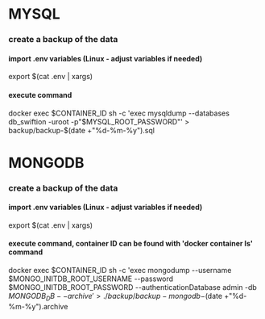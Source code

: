 # MYSQL
### create a backup of the data
#### import .env variables (Linux - adjust variables if needed)
export $(cat .env | xargs)

#### execute command
docker exec $CONTAINER_ID sh -c 'exec mysqldump --databases db_swiftion -uroot -p"$MYSQL_ROOT_PASSWORD"' > backup/backup-$(date +"%d-%m-%y").sql

# MONGODB
### create a backup of the data
#### import .env variables (Linux - adjust variables if needed)
export $(cat .env | xargs)

#### execute command, container ID can be found with 'docker container ls' command
docker exec $CONTAINER_ID sh -c 'exec mongodump --username $MONGO_INITDB_ROOT_USERNAME --password $MONGO_INITDB_ROOT_PASSWORD --authenticationDatabase admin -db $MONGODB_DB --archive' > ./backup/backup-mongodb-$(date +"%d-%m-%y").archive